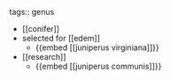 tags:: genus

- [[conifer]]
- selected for [[edem]]
	- {{embed [[juniperus virginiana]]}}
- [[research]]
	- {{embed [[juniperus communis]]}}